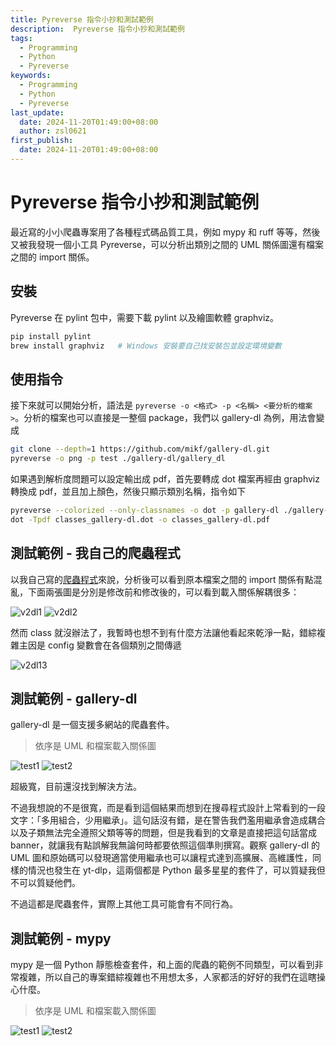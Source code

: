 ```yaml
---
title: Pyreverse 指令小抄和測試範例
description:  Pyreverse 指令小抄和測試範例
tags:
  - Programming
  - Python
  - Pyreverse
keywords:
  - Programming
  - Python
  - Pyreverse
last_update:
  date: 2024-11-20T01:49:00+08:00
  author: zsl0621
first_publish:
  date: 2024-11-20T01:49:00+08:00
---
```


# Pyreverse 指令小抄和測試範例

最近寫的小小爬蟲專案用了各種程式碼品質工具，例如 mypy 和 ruff 等等，然後又被我發現一個小工具 Pyreverse，可以分析出類別之間的 UML 關係圖還有檔案之間的 import 關係。

## 安裝

Pyreverse 在 pylint 包中，需要下載 pylint 以及繪圖軟體 graphviz。

```bash
pip install pylint
brew install graphviz   # Windows 安裝要自己找安裝包並設定環境變數
```

## 使用指令

接下來就可以開始分析，語法是 `pyreverse -o <格式> -p <名稱> <要分析的檔案>`。分析的檔案也可以直接是一整個 package，我們以 gallery-dl 為例，用法會變成

```bash
git clone --depth=1 https://github.com/mikf/gallery-dl.git
pyreverse -o png -p test ./gallery-dl/gallery_dl
```

如果遇到解析度問題可以設定輸出成 pdf，首先要轉成 dot 檔案再經由 graphviz 轉換成 pdf，並且加上顏色，然後只顯示類別名稱，指令如下

```bash
pyreverse --colorized --only-classnames -o dot -p gallery-dl ./gallery-dl/gallery_dl
dot -Tpdf classes_gallery-dl.dot -o classes_gallery-dl.pdf
```

## 測試範例 - 我自己的爬蟲程式
以我自己寫的[爬蟲程式](https://github.com/ZhenShuo2021/V2PH-Downloader/)來說，分析後可以看到原本檔案之間的 import 關係有點混亂，下面兩張圖是分別是修改前和修改後的，可以看到載入關係解耦很多：

![v2dl1](packages_v2dl_1.webp "pkg_v2dl_1")
![v2dl2](packages_v2dl_2.webp "pkg_v2dl_2")

然而 class 就沒辦法了，我暫時也想不到有什麼方法讓他看起來乾淨一點，錯綜複雜主因是 config 變數會在各個類別之間傳遞

![v2dl13](classes_v2dl.webp "uml_v2dl_1")


## 測試範例 - gallery-dl

gallery-dl 是一個支援多網站的爬蟲套件。

> 依序是 UML 和檔案載入關係圖

![test1](classes_gallery-dl.webp "UML gdl")
![test2](packages_gallery-dl.webp "pkg gdl")

超級寬，目前還沒找到解決方法。

不過我想說的不是很寬，而是看到這個結果而想到在搜尋程式設計上常看到的一段文字：「多用組合，少用繼承」。這句話沒有錯，是在警告我們濫用繼承會造成耦合以及子類無法完全遵照父類等等的問題，但是我看到的文章是直接把這句話當成 banner，就讓我有點誤解我無論何時都要依照這個準則撰寫。觀察 gallery-dl 的 UML 圖和原始碼可以發現適當使用繼承也可以讓程式達到高擴展、高維護性，同樣的情況也發生在 yt-dlp，這兩個都是 Python 最多星星的套件了，可以質疑我但不可以質疑他們。

不過這都是爬蟲套件，實際上其他工具可能會有不同行為。

## 測試範例 - mypy

mypy 是一個 Python 靜態檢查套件，和上面的爬蟲的範例不同類型，可以看到非常複雜，所以自己的專案錯綜複雜也不用想太多，人家都活的好好的我們在這瞎操心什麼。

> 依序是 UML 和檔案載入關係圖

![test1](classes_mypy.webp "UML mypy")
![test2](packages_mypy.webp "pkg mypy")
